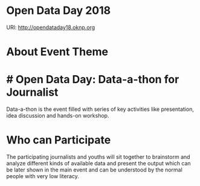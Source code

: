 # Open Data Day 2018
URl: http://opendataday18.oknp.org

# About Event Theme
# # Open Data Day: Data-a-thon for Journalist 
Data-a-thon is the event filled with series of key activities like presentation, idea discussion and hands-on workshop.

# Who can Participate
The participating journalists and youths will sit together to brainstorm and analyze different kinds of available data and present the output which can be later shown in the main event and can be understood by the normal people with very low literacy.
